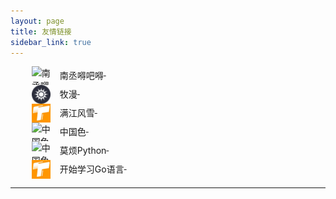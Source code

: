 ```yaml
---
layout: page
title: 友情链接
sidebar_link: true
---
```

<style>
    .link-list li{
        list-style: none;overflow:hidden;
    }
    .link-list li img{
        height:30px;
        width:30px;
        display: block;
        float: left;
        margin-right: 15px;
    }
    .link-list li span{
        float:left;
        line-height: 30px;
    }
    
</style>
<ul style="margin: 10px;" class="link-list">
    <li><a href="http://friday-go.icu" target="_blank" title="南丞嘚吧嘚"><img src="/assets/images/nancheng.ico" alt="南丞嘚吧嘚"> &nbsp;<span>南丞嘚吧嘚</span></a></li>	
    <li><a href="http://animtv.cn/" target="_blank" title="牧漫"><img src="/assets/images/muma.png" alt="牧漫"> &nbsp;<span>牧漫</span></a></li>  
    <li><a href="https://metmoon.com/" target="_blank" title="满江风雪"><img src="/favicon.png" alt="满江风雪"> &nbsp;<span>满江风雪</span></a></li>	
    <li><a href="http://zhongguose.com/" target="_blank" title="中国色"><img src="http://zhongguose.com/img/favicon.ico" alt="中国色"> &nbsp;<span>中国色</span></a></li>	
    <li><a href="https://morvanzhou.github.io/" target="_blank" title="莫烦Python"><img src="http://zhongguose.com/img/favicon.ico" alt="中国色"> &nbsp;<span>莫烦Python</span></a></li>    
    <li><a href="https://www.ioio.pw/learning-go/" target="_blank" title="开始学习Go语言"><img src="/favicon.png" alt="开始学习Go语言"> &nbsp;<span>开始学习Go语言</span></a></li>    
</ul>


---



